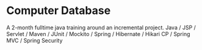 # Computer Database
A 2-month fulltime java training around an incremental project. Java / JSP / Servlet / Maven / JUnit / Mockito / Spring / Hibernate / Hikari CP / Spring MVC / Spring Security
